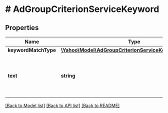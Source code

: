 # # AdGroupCriterionServiceKeyword

## Properties

Name | Type | Description | Notes
------------ | ------------- | ------------- | -------------
**keywordMatchType** | [**\Yahoo\Model\AdGroupCriterionServiceKeywordMatchType**](AdGroupCriterionServiceKeywordMatchType.md) |  | [optional] 
**text** | **string** | &lt;div lang&#x3D;\&quot;ja\&quot;&gt;キーワードの内容です。&lt;br&gt;※最大80文字、10ワードです。&lt;br&gt;ADD時、このフィールドは必須となります。&lt;/div&gt;&lt;div lang&#x3D;\&quot;en\&quot;&gt;AdGroupCriterionServiceKeyword element.&lt;br&gt;*Maximum of 80 letters, 10 words.&lt;br&gt;This field is required in ADD operation.&lt;/div&gt; | [optional] 

[[Back to Model list]](../../README.md#documentation-for-models) [[Back to API list]](../../README.md#documentation-for-api-endpoints) [[Back to README]](../../README.md)


